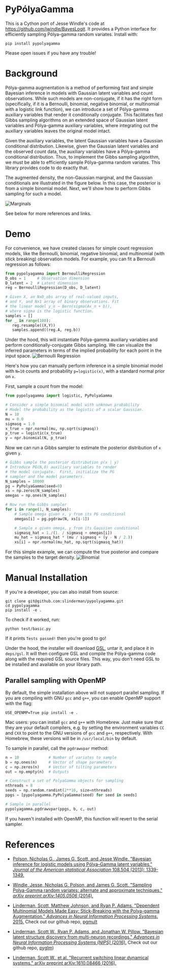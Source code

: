 # PyPólyaGamma

This is a Cython port of Jesse Windle's code at
https://github.com/jwindle/BayesLogit. It provides a
Python interface for efficiently sampling Pólya-gamma
random variates. Install with:

    pip install pypolyagamma

Please open issues if you have any trouble!

# Background
Pólya-gamma augmentation is a method of performing
fast and simple Bayesian inference in models with
Gaussian latent variables and count observations.
While such models are non-conjugate, if it has the
right form (specifically, if it is a Bernoulli, binomial,
negative binomial, or multinomial with a logistic link function),
we can introduce a set of Pólya-gamma
auxiliary variables that render it conditionally conjugate.
This facilitates fast Gibbs sampling algorithms on an
extended space of Gaussian latent variables
and Pólya-gamma auxiliary variables, where integrating out the
auxiliary variables leaves the original model intact.

Given the auxiliary variables, the latent Gaussian variables
have a Gaussian conditional distribution. Likewise, given
the Gaussian latent variables and the observed count data,
the auxiliary variables have a Pólya-gamma conditional distribution.
Thus, to implement the Gibbs sampling algorithm, we must be
able to efficiently sample Pólya-gamma random variates. This
library provides code to do exactly that.

The augmented density, the non-Gaussian marginal, and the Gaussian
conditionals are illustrated in the figure below. In this case, the posterior
is from a simple binomial model. Next, we'll show how to perform
Gibbs sampling for such a model.

![Marginals](https://raw.githubusercontent.com/slinderman/pypolyagamma/simplegsl/aux/marginals.png)

See below for more references and links.

# Demo
For convenience, we have created classes for simple
count regression models, like the Bernoulli, binomial, negative
binomial, and multinomial (with stick breaking) observation
models. For example, you can fit a Bernoulli regression as follows:

```python
from pypolyagamma import BernoulliRegression
D_obs = 1     # Observation dimension
D_latent = 2  # Latent dimension
reg = BernoulliRegression(D_obs, D_latent)

# Given X, an NxD_obs array of real-valued inputs,
# and Y, and Nx1 array of binary observations. Fit
# the linear model y_n ~ Bern(sigma(Ax_n + b)),
# where sigma is the logistic function.
samples = []
for _ in range(100):
   reg.resample((X,Y))
   samples.append((reg.A, reg.b))
```
Under the hood, this will instantiate Pólya-gamma auxiliary variables
and perform conditionally-conjugate Gibbs sampling. We can visualize
the inferred parameters in terms of the implied probability for each
point in the input space.
![Bernoulli Regression](https://raw.githubusercontent.com/slinderman/pypolyagamma/simplegsl/aux/bernoulli_regression.png)



Here's how you can manually perform inference in a simple binomial model
with `N=10` counts and probability `p=logistic(x)`, with
a standard normal prior on `x`.

First, sample a count from the model:
```python
from pypolyagamma import logistic, PyPolyaGamma

# Consider a simple binomial model with unknown probability
# Model the probability as the logistic of a scalar Gaussian.
N = 10
mu = 0.0
sigmasq = 1.0
x_true = npr.normal(mu, np.sqrt(sigmasq))
p_true = logistic(x_true)
y = npr.binomial(N, p_true)
```

Now we can run a Gibbs sampler to estimate the posterior
distribution of `x` given `y`.

```python
# Gibbs sample the posterior distribution p(x | y)
# Introduce PG(N,0) auxiliary variables to render
# the model conjugate.  First, initialize the PG
# sampler and the model parameters.
N_samples = 10000
pg = PyPolyaGamma(seed=0)
xs = np.zeros(N_samples)
omegas = np.ones(N_samples)

# Now run the Gibbs sampler
for i in range(1, N_samples):
    # Sample omega given x, y from its PG conditional
    omegas[i] = pg.pgdraw(N, xs[i-1])

    # Sample x given omega, y from its Gaussian conditional
    sigmasq_hat = 1./(1. / sigmasq + omegas[i])
    mu_hat = sigmasq_hat * (mu / sigmasq + (y - N / 2.))
    xs[i] = npr.normal(mu_hat, np.sqrt(sigmasq_hat))		
```

For this simple example, we can compute the true posterior
and compare the samples to the target density. 
![Binomial](https://raw.githubusercontent.com/slinderman/pypolyagamma/simplegsl/aux/binomial.png)

# Manual Installation
If you're a developer, you can also install from source:

    git clone git@github.com:slinderman/pypolyagamma.git
    cd pypolyagamma
    pip install -e .

To check if it worked, run:

    python test/basic.py

If it prints `Tests passed!` then you're good to go!

Under the hood, the installer will download
[GSL](https://www.gnu.org/software/gsl/),
untar it, and place it in `deps/gsl`. It will then configure GSL and
compile the Pólya-gamma code along with the required GSL source files.
This way, you don't need GSL to be installed and available on your
library path. 

## Parallel sampling with OpenMP
By default, the simple installation above will not support
parallel sampling. If you are compiling with GNU `gcc` and `g++`,
you can enable OpenMP support with the flag:

    USE_OPENMP=True pip install -e .

Mac users: you can install `gcc` and `g++` with Homebrew. Just
make sure that they are your default compilers, e.g. by setting
the environment variables `CC` and `CXX` to point to the GNU versions
of `gcc` and `g++`, respectively. With Homebrew, these versions
will be in `/usr/local/bin` by default.

To sample in parallel, call the `pgdrawvpar` method:

```python
n = 10             # Number of variates to sample
b = np.ones(n)     # Vector of shape parameters
c = np.zeros(n)    # Vector of tilting parameters
out = np.empty(n)  # Outputs

# Construct a set of PolyaGamma objects for sampling
nthreads = 8
seeds = np.random.randint(2**16, size=nthreads)
ppgs = [pypolyagamma.PyPolyaGamma(seed) for seed in seeds]

# Sample in parallel
pypolyagamma.pgdrawvpar(ppgs, b, c, out)
```

If you haven't installed with OpenMP, this function will
revert to the serial sampler.


# References

- [Polson, Nicholas G., James G. Scott, and Jesse Windle. "Bayesian inference for logistic models using Pólya–Gamma latent variables." _Journal of the American statistical Association_ 108.504 (2013): 1339-1349.](http://www.tandfonline.com/doi/pdf/10.1080/01621459.2013.829001)

- [Windle, Jesse, Nicholas G. Polson, and James G. Scott. "Sampling Polya-Gamma random variates: alternate and approximate techniques." _arXiv preprint arXiv:1405.0506_ (2014).](http://arxiv.org/pdf/1405.0506)

- [Linderman, Scott, Matthew Johnson, and Ryan P. Adams. "Dependent Multinomial Models Made Easy: Stick-Breaking with the Polya-gamma Augmentation." _Advances in Neural Information Processing Systems_. 2015.](http://papers.nips.cc/paper/5660-dependent-multinomial-models-made-easy-stick-breaking-with-the-polya-gamma-augmentation.pdf)  Check out our github repo, [pgmult](https://github.com/HIPS/pgmult)

- [Linderman, Scott W., Ryan P. Adams, and Jonathan W. Pillow. "Bayesian latent structure discovery from multi-neuron recordings." _Advances in Neural Information Processing Systems (NIPS)_ (2016).](https://arxiv.org/pdf/1610.08465) Check out our github repo, [pyglm](https://github.com/slinderman/pyglm))

- [Linderman, Scott W., et al. "Recurrent switching linear dynamical systems." arXiv preprint arXiv:1610.08466 (2016).](https://arxiv.org/pdf/1610.08466)